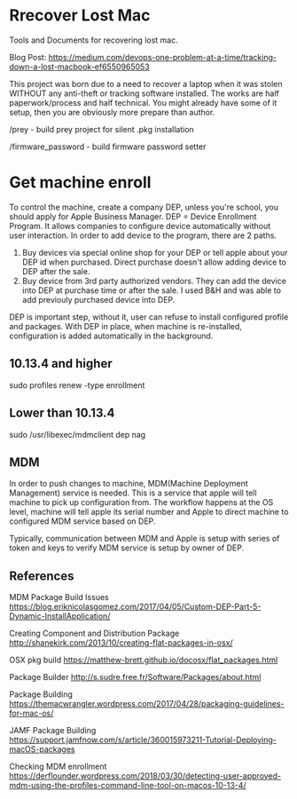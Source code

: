# Rrecover Lost Mac
Tools and Documents for recovering lost mac.

Blog Post: https://medium.com/devops-one-problem-at-a-time/tracking-down-a-lost-macbook-ef6550965053

This project was born due to a need to recover a laptop when it was stolen WITHOUT any anti-theft or tracking software installed.  The works are half paperwork/process and half technical.  You might already have some of it setup, then you are obviously more prepare than author.



/prey - build prey project for silent .pkg installation

/firmware_password - build firmware password setter

# Get machine enroll
To control the machine, create a company DEP, unless you're school, you should apply for Apple Business Manager.  DEP = Device Enrollment Program.  It allows companies to configure device automatically without user interaction.  In order to add device to the program, there are 2 paths.  

1. Buy devices via special online shop for your DEP or tell apple about your DEP id when purchased.  Direct purchase doesn't allow adding device to DEP after the sale.
1. Buy device from 3rd party authorized vendors.  They can add the device into DEP at purchase time or after the sale.  I used B&H and was able to add previouly purchased device into DEP.

DEP is important step, without it, user can refuse to install configured profile and packages.  With DEP in place, when machine is re-installed, configuration is added automatically in the background.

## 10.13.4 and higher
sudo profiles renew -type enrollment
## Lower than 10.13.4
sudo /usr/libexec/mdmclient dep nag

## MDM
In order to push changes to machine, MDM(Machine Deployment Management) service is needed.  This is a service that apple will tell machine to pick up configuration from.  The workflow happens at the OS level, machine will tell apple its serial number and Apple to direct machine to configured MDM service based on DEP.

Typically, communication between MDM and Apple is setup with series of token and keys to verify MDM service is setup by owner of DEP.

## References
MDM Package Build Issues
https://blog.eriknicolasgomez.com/2017/04/05/Custom-DEP-Part-5-Dynamic-InstallApplication/

Creating Component and Distribution Package
http://shanekirk.com/2013/10/creating-flat-packages-in-osx/

OSX pkg build
https://matthew-brett.github.io/docosx/flat_packages.html

Package Builder
http://s.sudre.free.fr/Software/Packages/about.html

Package Building
https://themacwrangler.wordpress.com/2017/04/28/packaging-guidelines-for-mac-os/

JAMF Package Building
https://support.jamfnow.com/s/article/360015973211-Tutorial-Deploying-macOS-packages

Checking MDM enrollment
https://derflounder.wordpress.com/2018/03/30/detecting-user-approved-mdm-using-the-profiles-command-line-tool-on-macos-10-13-4/
